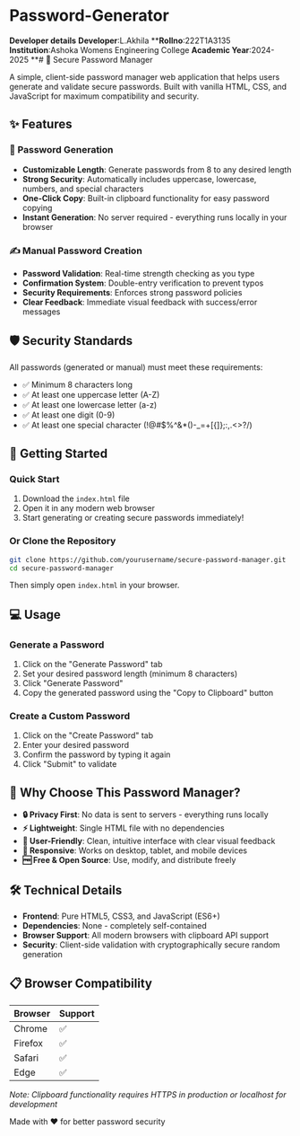 # Password-Generator
**Developer details**
**Developer**:L.Akhila
****Rollno**:222T1A3135
**Institution**:Ashoka Womens Engineering College
**Academic Year**:2024-2025
**# 🔐 Secure Password Manager

A simple, client-side password manager web application that helps users generate and validate secure passwords. Built with vanilla HTML, CSS, and JavaScript for maximum compatibility and security.

## ✨ Features

### 🎲 Password Generation
- **Customizable Length**: Generate passwords from 8 to any desired length
- **Strong Security**: Automatically includes uppercase, lowercase, numbers, and special characters
- **One-Click Copy**: Built-in clipboard functionality for easy password copying
- **Instant Generation**: No server required - everything runs locally in your browser

### ✍️ Manual Password Creation
- **Password Validation**: Real-time strength checking as you type
- **Confirmation System**: Double-entry verification to prevent typos
- **Security Requirements**: Enforces strong password policies
- **Clear Feedback**: Immediate visual feedback with success/error messages

## 🛡️ Security Standards

All passwords (generated or manual) must meet these requirements:
- ✅ Minimum 8 characters long
- ✅ At least one uppercase letter (A-Z)
- ✅ At least one lowercase letter (a-z)
- ✅ At least one digit (0-9)
- ✅ At least one special character (!@#$%^&*()-_=+[{]};:,.<>?/)

## 🚀 Getting Started

### Quick Start
1. Download the `index.html` file
2. Open it in any modern web browser
3. Start generating or creating secure passwords immediately!

### Or Clone the Repository
```bash
git clone https://github.com/yourusername/secure-password-manager.git
cd secure-password-manager
```

Then simply open `index.html` in your browser.

## 💻 Usage

### Generate a Password
1. Click on the "Generate Password" tab
2. Set your desired password length (minimum 8 characters)
3. Click "Generate Password"
4. Copy the generated password using the "Copy to Clipboard" button

### Create a Custom Password
1. Click on the "Create Password" tab
2. Enter your desired password
3. Confirm the password by typing it again
4. Click "Submit" to validate

## 🌟 Why Choose This Password Manager?

- **🔒 Privacy First**: No data is sent to servers - everything runs locally
- **⚡ Lightweight**: Single HTML file with no dependencies
- **🎨 User-Friendly**: Clean, intuitive interface with clear visual feedback
- **📱 Responsive**: Works on desktop, tablet, and mobile devices
- **🆓 Free & Open Source**: Use, modify, and distribute freely

## 🛠️ Technical Details

- **Frontend**: Pure HTML5, CSS3, and JavaScript (ES6+)
- **Dependencies**: None - completely self-contained
- **Browser Support**: All modern browsers with clipboard API support
- **Security**: Client-side validation with cryptographically secure random generation

## 📋 Browser Compatibility

| Browser | Support |
|---------|---------|
| Chrome | ✅ |
| Firefox | ✅ |
| Safari | ✅ |
| Edge | ✅ |

*Note: Clipboard functionality requires HTTPS in production or localhost for development*


Made with ❤️ for better password security
